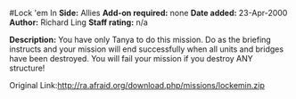#Lock 'em In
**Side:** Allies
**Add-on required:** none
**Date added:** 23-Apr-2000
**Author:** Richard Ling
**Staff rating:** n/a

**Description:** You have only Tanya to do this mission. Do as the briefing instructs and your mission will end successfully when all units and bridges have been destroyed. You will fail your mission if you destroy ANY structure!

Original Link:http://ra.afraid.org/download.php/missions/lockemin.zip
